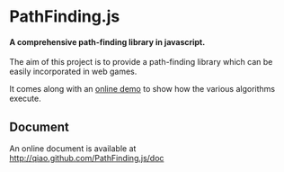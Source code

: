 PathFinding.js
==============
#### A comprehensive path-finding library in javascript. ####

The aim of this project is to provide a path-finding library which can be easily incorporated in web games. 

It comes along with an [online demo](http://qiao.github.com/PathFinding.js/visual) to show how the various algorithms execute.

## Document ##

An online document is available at http://qiao.github.com/PathFinding.js/doc
